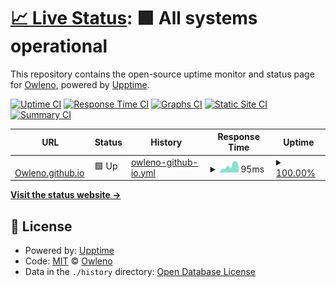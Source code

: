 # [📈 Live Status](https://Owleno.github.io/status): <!--live status--> **🟩 All systems operational**

This repository contains the open-source uptime monitor and status page for [Owleno](https://Owleno.github.io/status), powered by [Upptime](https://github.com/upptime/upptime).

[![Uptime CI](https://github.com/Owleno/status/workflows/Uptime%20CI/badge.svg)](https://github.com/Owleno/status/actions?query=workflow%3A%22Uptime+CI%22)
[![Response Time CI](https://github.com/Owleno/status/workflows/Response%20Time%20CI/badge.svg)](https://github.com/Owleno/status/actions?query=workflow%3A%22Response+Time+CI%22)
[![Graphs CI](https://github.com/Owleno/status/workflows/Graphs%20CI/badge.svg)](https://github.com/Owleno/status/actions?query=workflow%3A%22Graphs+CI%22)
[![Static Site CI](https://github.com/Owleno/status/workflows/Static%20Site%20CI/badge.svg)](https://github.com/Owleno/status/actions?query=workflow%3A%22Static+Site+CI%22)
[![Summary CI](https://github.com/Owleno/status/workflows/Summary%20CI/badge.svg)](https://github.com/Owleno/status/actions?query=workflow%3A%22Summary+CI%22)

<!--start: status pages-->
<!-- This summary is generated by Upptime (https://github.com/upptime/upptime) -->
<!-- Do not edit this manually, your changes will be overwritten -->
<!-- prettier-ignore -->
| URL | Status | History | Response Time | Uptime |
| --- | ------ | ------- | ------------- | ------ |
| <img alt="" src="https://favicons.githubusercontent.com/owleno.github.io" height="13"> [Owleno.github.io](https://owleno.github.io) | 🟩 Up | [owleno-github-io.yml](https://github.com/Owleno/status/commits/HEAD/history/owleno-github-io.yml) | <details><summary><img alt="Response time graph" src="./graphs/owleno-github-io/response-time-week.png" height="20"> 95ms</summary><br><a href="https://Owleno.github.io/status/history/owleno-github-io"><img alt="Response time 122" src="https://img.shields.io/endpoint?url=https%3A%2F%2Fraw.githubusercontent.com%2FOwleno%2Fstatus%2FHEAD%2Fapi%2Fowleno-github-io%2Fresponse-time.json"></a><br><a href="https://Owleno.github.io/status/history/owleno-github-io"><img alt="24-hour response time 96" src="https://img.shields.io/endpoint?url=https%3A%2F%2Fraw.githubusercontent.com%2FOwleno%2Fstatus%2FHEAD%2Fapi%2Fowleno-github-io%2Fresponse-time-day.json"></a><br><a href="https://Owleno.github.io/status/history/owleno-github-io"><img alt="7-day response time 95" src="https://img.shields.io/endpoint?url=https%3A%2F%2Fraw.githubusercontent.com%2FOwleno%2Fstatus%2FHEAD%2Fapi%2Fowleno-github-io%2Fresponse-time-week.json"></a><br><a href="https://Owleno.github.io/status/history/owleno-github-io"><img alt="30-day response time 119" src="https://img.shields.io/endpoint?url=https%3A%2F%2Fraw.githubusercontent.com%2FOwleno%2Fstatus%2FHEAD%2Fapi%2Fowleno-github-io%2Fresponse-time-month.json"></a><br><a href="https://Owleno.github.io/status/history/owleno-github-io"><img alt="1-year response time 122" src="https://img.shields.io/endpoint?url=https%3A%2F%2Fraw.githubusercontent.com%2FOwleno%2Fstatus%2FHEAD%2Fapi%2Fowleno-github-io%2Fresponse-time-year.json"></a></details> | <details><summary><a href="https://Owleno.github.io/status/history/owleno-github-io">100.00%</a></summary><a href="https://Owleno.github.io/status/history/owleno-github-io"><img alt="All-time uptime 100.00%" src="https://img.shields.io/endpoint?url=https%3A%2F%2Fraw.githubusercontent.com%2FOwleno%2Fstatus%2FHEAD%2Fapi%2Fowleno-github-io%2Fuptime.json"></a><br><a href="https://Owleno.github.io/status/history/owleno-github-io"><img alt="24-hour uptime 100.00%" src="https://img.shields.io/endpoint?url=https%3A%2F%2Fraw.githubusercontent.com%2FOwleno%2Fstatus%2FHEAD%2Fapi%2Fowleno-github-io%2Fuptime-day.json"></a><br><a href="https://Owleno.github.io/status/history/owleno-github-io"><img alt="7-day uptime 100.00%" src="https://img.shields.io/endpoint?url=https%3A%2F%2Fraw.githubusercontent.com%2FOwleno%2Fstatus%2FHEAD%2Fapi%2Fowleno-github-io%2Fuptime-week.json"></a><br><a href="https://Owleno.github.io/status/history/owleno-github-io"><img alt="30-day uptime 100.00%" src="https://img.shields.io/endpoint?url=https%3A%2F%2Fraw.githubusercontent.com%2FOwleno%2Fstatus%2FHEAD%2Fapi%2Fowleno-github-io%2Fuptime-month.json"></a><br><a href="https://Owleno.github.io/status/history/owleno-github-io"><img alt="1-year uptime 100.00%" src="https://img.shields.io/endpoint?url=https%3A%2F%2Fraw.githubusercontent.com%2FOwleno%2Fstatus%2FHEAD%2Fapi%2Fowleno-github-io%2Fuptime-year.json"></a></details>

<!--end: status pages-->

[**Visit the status website →**](https://Owleno.github.io/status)

## 📄 License

- Powered by: [Upptime](https://github.com/upptime/upptime)
- Code: [MIT](./LICENSE) © [Owleno](https://Owleno.github.io/status)
- Data in the `./history` directory: [Open Database License](https://opendatacommons.org/licenses/odbl/1-0/)
